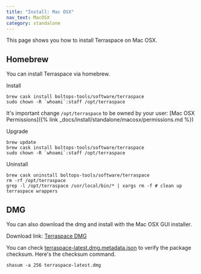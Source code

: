 ```yaml
---
title: "Install: Mac OSX"
nav_text: MacOSX
category: standalone
---
```


This page shows you how to install Terraspace on Mac OSX.

## Homebrew

You can install Terraspace via homebrew.

Install

    brew cask install boltops-tools/software/terraspace
    sudo chown -R `whoami`:staff /opt/terraspace

It's important change `/opt/terraspace` to be owned by your user: [Mac OSX Permissions]({% link _docs/install/standalone/macosx/permissions.md %})

Upgrade

    brew update
    brew cask install boltops-tools/software/terraspace
    sudo chown -R `whoami`:staff /opt/terraspace

Uninstall

    brew cask uninstall boltops-tools/software/terraspace
    rm -rf /opt/terraspace
    grep -l /opt/terraspace /usr/local/bin/* | xargs rm -f # clean up terraspace wrappers

## DMG

You can also download the dmg and install with the Mac OSX GUI installer.

Download link: [Terraspace DMG](https://tap.boltops.com/packages/terraspace/terraspace-latest.dmg)

You can check [terraspace-latest.dmg.metadata.json](https://tap.boltops.com/packages/terraspace/terraspace-latest.dmg.metadata.json) to verify the package checksum. Here's the checksum command.

    shasum -a 256 terraspace-latest.dmg
